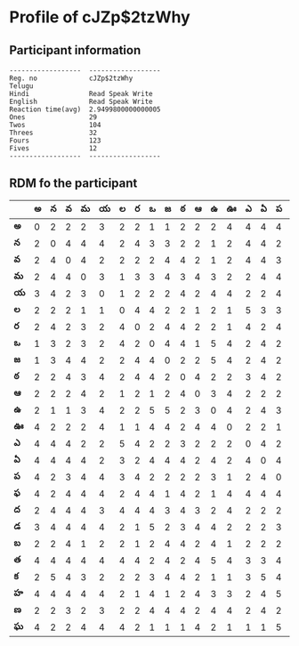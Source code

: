 



# Profile of cJZp$2tzWhy

## Participant information



```
------------------  ------------------
Reg. no             cJZp$2tzWhy
Telugu
Hindi               Read Speak Write
English             Read Speak Write
Reaction time(avg)  2.9499800000000005
Ones                29
Twos                104
Threes              32
Fours               123
Fives               12
------------------  ------------------
```  

## RDM fo the participant
  
  
|       |   అ |   న |   వ |   మ |   య |   ల |   ర |   ఒ |   జ |   ఠ |   ఆ |   ఉ |   ఊ |   ఎ |   ఏ |   ప |   ఫ |   ద |   డ |   బ |   త |   క |   హ |   ణ |   ఘ |
|-------|-----|-----|-----|-----|-----|-----|-----|-----|-----|-----|-----|-----|-----|-----|-----|-----|-----|-----|-----|-----|-----|-----|-----|-----|-----|
| **అ** |   0 |   2 |   2 |   2 |   3 |   2 |   2 |   1 |   1 |   2 |   2 |   2 |   4 |   4 |   4 |   4 |   4 |   2 |   3 |   2 |   4 |   2 |   4 |   2 |   4 |
| **న** |   2 |   0 |   4 |   4 |   4 |   2 |   4 |   3 |   3 |   2 |   2 |   1 |   2 |   4 |   4 |   2 |   2 |   4 |   4 |   2 |   4 |   5 |   4 |   2 |   2 |
| **వ** |   2 |   4 |   0 |   4 |   2 |   2 |   2 |   2 |   4 |   4 |   2 |   1 |   2 |   4 |   4 |   3 |   4 |   4 |   4 |   4 |   4 |   4 |   4 |   3 |   2 |
| **మ** |   2 |   4 |   4 |   0 |   3 |   1 |   3 |   3 |   4 |   3 |   4 |   3 |   2 |   2 |   4 |   4 |   4 |   4 |   4 |   1 |   4 |   3 |   4 |   2 |   4 |
| **య** |   3 |   4 |   2 |   3 |   0 |   1 |   2 |   2 |   2 |   4 |   2 |   4 |   4 |   2 |   2 |   4 |   4 |   3 |   4 |   2 |   4 |   2 |   4 |   3 |   4 |
| **ల** |   2 |   2 |   2 |   1 |   1 |   0 |   4 |   4 |   2 |   2 |   1 |   2 |   1 |   5 |   3 |   3 |   2 |   4 |   2 |   2 |   4 |   2 |   2 |   2 |   4 |
| **ర** |   2 |   4 |   2 |   3 |   2 |   4 |   0 |   2 |   4 |   4 |   2 |   2 |   1 |   4 |   2 |   4 |   4 |   4 |   1 |   1 |   4 |   2 |   1 |   2 |   2 |
| **ఒ** |   1 |   3 |   2 |   3 |   2 |   4 |   2 |   0 |   4 |   4 |   1 |   5 |   4 |   2 |   4 |   2 |   4 |   4 |   5 |   2 |   2 |   3 |   4 |   4 |   1 |
| **జ** |   1 |   3 |   4 |   4 |   2 |   2 |   4 |   4 |   0 |   2 |   2 |   5 |   4 |   2 |   4 |   2 |   1 |   3 |   2 |   4 |   4 |   4 |   1 |   4 |   1 |
| **ఠ** |   2 |   2 |   4 |   3 |   4 |   2 |   4 |   4 |   2 |   0 |   4 |   2 |   2 |   3 |   4 |   2 |   4 |   4 |   3 |   4 |   2 |   4 |   2 |   4 |   1 |
| **ఆ** |   2 |   2 |   2 |   4 |   2 |   1 |   2 |   1 |   2 |   4 |   0 |   3 |   4 |   2 |   2 |   2 |   2 |   3 |   4 |   2 |   4 |   2 |   4 |   2 |   4 |
| **ఉ** |   2 |   1 |   1 |   3 |   4 |   2 |   2 |   5 |   5 |   2 |   3 |   0 |   4 |   2 |   4 |   3 |   1 |   2 |   4 |   4 |   5 |   1 |   3 |   4 |   2 |
| **ఊ** |   4 |   2 |   2 |   2 |   4 |   1 |   1 |   4 |   4 |   2 |   4 |   4 |   0 |   2 |   2 |   1 |   4 |   4 |   2 |   1 |   4 |   1 |   3 |   4 |   1 |
| **ఎ** |   4 |   4 |   4 |   2 |   2 |   5 |   4 |   2 |   2 |   3 |   2 |   2 |   2 |   0 |   4 |   2 |   4 |   2 |   2 |   2 |   3 |   3 |   2 |   2 |   1 |
| **ఏ** |   4 |   4 |   4 |   4 |   2 |   3 |   2 |   4 |   4 |   4 |   2 |   4 |   2 |   4 |   0 |   4 |   4 |   2 |   2 |   2 |   3 |   5 |   4 |   4 |   1 |
| **ప** |   4 |   2 |   3 |   4 |   4 |   3 |   4 |   2 |   2 |   2 |   2 |   3 |   1 |   2 |   4 |   0 |   4 |   2 |   3 |   2 |   4 |   4 |   5 |   2 |   5 |
| **ఫ** |   4 |   2 |   4 |   4 |   4 |   2 |   4 |   4 |   1 |   4 |   2 |   1 |   4 |   4 |   4 |   4 |   0 |   4 |   5 |   2 |   4 |   2 |   4 |   2 |   4 |
| **ద** |   2 |   4 |   4 |   4 |   3 |   4 |   4 |   4 |   3 |   4 |   3 |   2 |   4 |   2 |   2 |   2 |   4 |   0 |   4 |   4 |   2 |   4 |   4 |   4 |   3 |
| **డ** |   3 |   4 |   4 |   4 |   4 |   2 |   1 |   5 |   2 |   3 |   4 |   4 |   2 |   2 |   2 |   3 |   5 |   4 |   0 |   3 |   4 |   2 |   2 |   4 |   4 |
| **బ** |   2 |   2 |   4 |   1 |   2 |   2 |   1 |   2 |   4 |   4 |   2 |   4 |   1 |   2 |   2 |   2 |   2 |   4 |   3 |   0 |   5 |   1 |   4 |   4 |   1 |
| **త** |   4 |   4 |   4 |   4 |   4 |   4 |   4 |   2 |   4 |   2 |   4 |   5 |   4 |   3 |   3 |   4 |   4 |   2 |   4 |   5 |   0 |   2 |   2 |   2 |   4 |
| **క** |   2 |   5 |   4 |   3 |   2 |   2 |   2 |   3 |   4 |   4 |   2 |   1 |   1 |   3 |   5 |   4 |   2 |   4 |   2 |   1 |   2 |   0 |   4 |   3 |   5 |
| **హ** |   4 |   4 |   4 |   4 |   4 |   2 |   1 |   4 |   1 |   2 |   4 |   3 |   3 |   2 |   4 |   5 |   4 |   4 |   2 |   4 |   2 |   4 |   0 |   4 |   4 |
| **ణ** |   2 |   2 |   3 |   2 |   3 |   2 |   2 |   4 |   4 |   4 |   2 |   4 |   4 |   2 |   4 |   2 |   2 |   4 |   4 |   4 |   2 |   3 |   4 |   0 |   2 |
| **ఘ** |   4 |   2 |   2 |   4 |   4 |   4 |   2 |   1 |   1 |   1 |   4 |   2 |   1 |   1 |   1 |   5 |   4 |   3 |   4 |   1 |   4 |   5 |   4 |   2 |   0 |